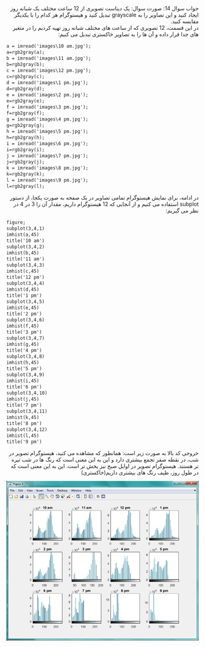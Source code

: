 <div dir="rtl">
جواب سوال 14:
  صورت سوال: یک دیتاست تصویری از 12 ساعت مختلف یک شبانه روز ایجاد کنید و این تصاویر را به grayscale تبدیل کنید و هیستوگرام هر کدام را با یکدیگر مقایسه کنید.
</div>

<div dir="rtl">
در این قسمت، 12 تصویری که از ساعت های مختلف شبانه روز تهیه کردیم را در متغیر های جدا قرار داده و آن ها را به تصاویر خاکستری تبدیل می کنیم:
</div>

```
a = imread('images\10 am.jpg');
a=rgb2gray(a);
b = imread('images\11 am.jpg');
b=rgb2gray(b);
c = imread('images\12 pm.jpg');
c=rgb2gray(c);
d = imread('images\1 pm.jpg');
d=rgb2gray(d);
e = imread('images\2 pm.jpg');
e=rgb2gray(e);
f = imread('images\3 pm.jpg');
f=rgb2gray(f);
g = imread('images\4 pm.jpg');
g=rgb2gray(g);
h = imread('images\5 pm.jpg');
h=rgb2gray(h);
i = imread('images\6 pm.jpg');
i=rgb2gray(i);
j = imread('images\7 pm.jpg');
j=rgb2gray(j);
k = imread('images\8 pm.jpg');
k=rgb2gray(k);
l = imread('images\9 pm.jpg');
l=rgb2gray(l);
```

<div dir="rtl">
در ادامه، برای نمایش هیستوگرام تمامی تصاویر در یک صفحه به صورت یکجا، از دستور subplot استفاده می کنیم و از آنجایی که 12 هیستوگرام داریم، مقدار آن را 3 در 4 در نظر می گیریم:
</div>

```
figure;
subplot(3,4,1)
imhist(a,45)
title('10 am')
subplot(3,4,2)
imhist(b,45)
title('11 am')
subplot(3,4,3)
imhist(c,45)
title('12 pm')
subplot(3,4,4)
imhist(d,45)
title('1 pm')
subplot(3,4,5)
imhist(e,45)
title('2 pm')
subplot(3,4,6)
imhist(f,45)
title('3 pm')
subplot(3,4,7)
imhist(g,45)
title('4 pm')
subplot(3,4,8)
imhist(h,45)
title('5 pm')
subplot(3,4,9)
imhist(i,45)
title('6 pm')
subplot(3,4,10)
imhist(j,45)
title('7 pm')
subplot(3,4,11)
imhist(k,45)
title('8 pm')
subplot(3,4,12)
imhist(l,45)
title('9 pm')
```

<div dir="rtl">
خروجی کد بالا به صورت زیر است:
همانطور که مشاهده می کنید، هیستوگرام تصویر در شب، در نقطه صفر تجمع بیشتری دارد و این به این معنی است که رنگ ها در شب تیره تر هستند. هیستوگرام تصویر در اوایل صبح نیز پخش تر است. این به این معنی است که در طول روز، طیف رنگ های بیشتری داریم(خاکستری)
</div>

![khorooji](02562.jpg)
